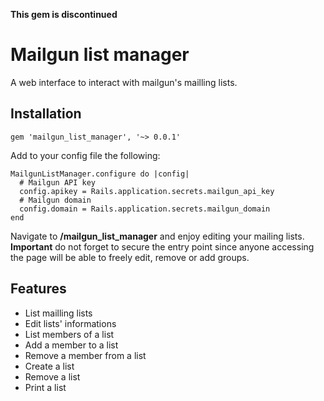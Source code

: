 **This gem is discontinued**

# Mailgun list manager

A web interface to interact with mailgun's mailling lists.

## Installation

`gem 'mailgun_list_manager', '~> 0.0.1'`

Add to your config file the following:

```
MailgunListManager.configure do |config|
  # Mailgun API key
  config.apikey = Rails.application.secrets.mailgun_api_key
  # Mailgun domain
  config.domain = Rails.application.secrets.mailgun_domain
end
```

Navigate to **/mailgun_list_manager** and enjoy editing your mailing lists.
**Important** do not forget to secure the entry point since anyone accessing the
page will be able to freely edit, remove or add groups.

## Features

* List mailling lists
* Edit lists' informations
* List members of a list
* Add a member to a list
* Remove a member from a list
* Create a list
* Remove a list
* Print a list
